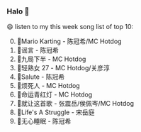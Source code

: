 

### Halo 👋

😄 listen to my this week song list of top 10:

0. 🌈Mario Karting - 陈冠希/MC Hotdog
1. 🌈谣言 - 陈冠希
2. 🌈九局下半 - MC Hotdog
3. 🌈轻熟女 27 - MC Hotdog/关彦淳
4. 🌈Salute - 陈冠希
5. 🌈烦死人 - MC Hotdog
6. 🌈命运青红灯 - MC Hotdog
7. 🌈就让这首歌 - 张震岳/侯佩岑/MC Hotdog
8. 🌈Life's A Struggle - 宋岳庭
9. 🌈无心睡眠 - 陈冠希

